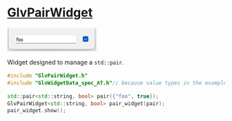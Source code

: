 # [GlvPairWidget](/src/src_glove/GlvPairWidget.h)

![GlvPairWidget](../images/widgets/GlvPairWidget.png)

Widget designed to manage a <code>std::pair</code>.

```cpp
#include "GlvPairWidget.h"
#include "GlvWidgetData_spec_AT.h"// because value types in the example are among arithmetic types
```

```cpp
std::pair<std::string, bool> pair({"foo", true});
GlvPairWidget<std::string, bool> pair_widget(pair);
pair_widget.show();
```

